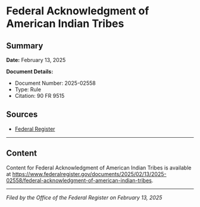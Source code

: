 # Federal Acknowledgment of American Indian Tribes

## Summary

**Date:** February 13, 2025

**Document Details:**
- Document Number: 2025-02558
- Type: Rule
- Citation: 90 FR 9515

## Sources
- [Federal Register](https://www.federalregister.gov/documents/2025/02/13/2025-02558/federal-acknowledgment-of-american-indian-tribes)

---

## Content

Content for Federal Acknowledgment of American Indian Tribes is available at https://www.federalregister.gov/documents/2025/02/13/2025-02558/federal-acknowledgment-of-american-indian-tribes.

---

*Filed by the Office of the Federal Register on February 13, 2025*
